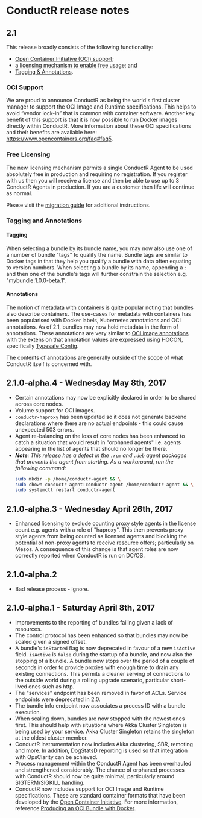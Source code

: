 # ConductR release notes

## 2.1

This release broadly consists of the following functionality:

* [Open Container Initiative (OCI) support](#OCI-Support);
* [a licensing mechanism to enable free usage](#Free-Licensing); and
* [Tagging & Annotations](#Tagging-And-Annotations).

### OCI Support

We are proud to announce ConductR as being the world's first cluster manager to support the OCI Image and Runtime specifications. This helps to avoid “vendor lock-in” that is common with container software. Another key benefit of this support is that it is now possible to run Docker images directly within ConductR. More information about these OCI specifications and their benefits are available here: https://www.opencontainers.org/faq#faq5.

### Free Licensing

The new licensing mechanism permits a single ConductR Agent to be used absolutely free in production and requiring no registration. If you register with us then you will receive a license and then be able to use up to 3 ConductR Agents in production. If you are a customer then life will continue as normal.

Please visit the [migration guide](MigrationGuide#Production_Suite_Licensing) for additional instructions.

### Tagging and Annotations

#### Tagging

When selecting a bundle by its bundle name, you may now also use one of a number of bundle "tags" to qualify the name. Bundle tags are similar to Docker tags in that they help you qualify a bundle with data often equating to version numbers. When selecting a bundle by its name, appending a `:` and then one of the bundle's tags will further constrain the selection e.g. "mybundle:1.0.0-beta.1".

#### Annotations

The notion of metadata with containers is quite popular noting that bundles also describe containers. The use-cases for metadata with containers has been popularised with Docker labels, Kubernetes annotations and OCI annotations. As of 2.1, bundles may now hold metadata in the form of annotations. These annotations are very similar to [OCI image annotations](https://github.com/opencontainers/image-spec/blob/master/annotations.md) with the extension that annotation values are expressed using HOCON, specifically [Typesafe Config](https://github.com/typesafehub/config). 

The contents of annotations are generally outside of the scope of what ConductR itself is concerned with.

## 2.1.0-alpha.4 - Wednesday May 8th, 2017

* Certain annotations may now be explicitly declared in order to be shared across core nodes.
* Volume support for OCI images.
* `conductr-haproxy` has been updated so it does not generate backend declarations where there are no actual endpoints - this could cause unexpected 503 errors.
* Agent re-balancing on the loss of core nodes has been enhanced to catch a situation that would result in "orphaned agents" i.e. agents appearing in the list of agents that should no longer be there.
* ***Note**: This release has a defect in the `.rpm` and `.deb` agent packages that prevents the agent from starting. As a workaround, run the following command:* 
    ```bash
    sudo mkdir -p /home/conductr-agent && \
    sudo chown conductr-agent:conductr-agent /home/conductr-agent && \
    sudo systemctl restart conductr-agent
    ```

## 2.1.0-alpha.3 - Wednesday April 26th, 2017

* Enhanced licensing to exclude counting proxy style agents in the license count e.g. agents with a role of "haproxy". This then prevents proxy style agents from being counted as licensed agents and blocking the potential of non-proxy agents to receive resource offers; particularly on Mesos. A consequence of this change is that agent roles are now correctly reported when ConductR is run on DC/OS.

## 2.1.0-alpha.2

* Bad release process - ignore.

## 2.1.0-alpha.1 - Saturday April 8th, 2017

* Improvements to the reporting of bundles failing given a lack of resources.
* The control protocol has been enhanced so that bundles may now be scaled given a signed offset.
* A bundle's `isStarted` flag is now deprecated in favour of a new `isActive` field. `isActive` is `false` during the startup of a bundle, and now also the stopping of a bundle. A bundle now stops over the period of a couple of seconds in order to provide proxies with enough time to drain any existing connections. This permits a cleaner serving of connections to the outside world during a rolling upgrade scenario, particular short-lived ones such as http.
* The "services" endpoint has been removed in favor of ACLs. Service endpoints were deprecated in 2.0.
* The bundle info endpoint now associates a process ID with a bundle execution.
* When scaling down, bundles are now stopped with the newest ones first. This should help with situations where Akka Cluster Singleton is being used by your service. Akka Cluster Singleton retains the singleton at the oldest cluster member.
* ConductR instrumentation now includes Akka clustering, SBR, remoting and more. In addition, DogStatsD reporting is used so that integration with OpsClarity can be achieved.
* Process management within the ConductR Agent has been overhauled and strengthened considerably. The chance of orphaned processes with ConductR should now be quite minimal, particularly around SIGTERM/SIGKILL handling.
* ConductR now includes support for OCI Image and Runtime specifications. These are standard container formats that have been developed by the [Open Container Initiative](https://www.opencontainers.org/). For more information, reference [Producing an OCI Bundle with Docker](CreatingBundles#producing-an-oci-bundle-with-docker).
